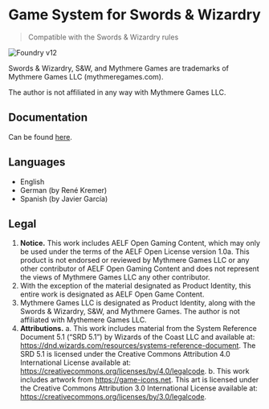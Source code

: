 # Game System for Swords & Wizardry 

> Compatible with the Swords & Wizardry rules

![Foundry v12](https://img.shields.io/badge/foundry-v12-green)

Swords & Wizardry, S&W, and Mythmere Games are trademarks of Mythmere Games LLC (mythmeregames.com).

The author is not affiliated in any way with Mythmere Games LLC.
 
## Documentation

Can be found [here](documentation.md).

## Languages

 - English
 - German (by René Kremer)
 - Spanish (by Javier García)
 
## Legal

1. **Notice.** This work includes AELF Open Gaming Content, which may only be used under the terms of the AELF Open License version 1.0a. This product is not endorsed or reviewed by Mythmere Games LLC or any other contributor of AELF Open Gaming Content and does not represent the views of Mythmere Games LLC any other contributor.
2. With the exception of the material designated as Product Identity, this entire work is designated as AELF Open Game Content.
3. Mythmere Games LLC is designated as Product Identity, along with the Swords & Wizardry, S&W, and Mythmere Games. The author is not affiliated with Mythemere Games LLC.
4. **Attributions.**
  a. This work includes material from the System Reference Document 5.1 (“SRD 5.1”) by Wizards of the Coast LLC and available at: https://dnd.wizards.com/resources/systems-reference-document. The SRD 5.1 is licensed under the Creative Commons Attribution 4.0 International License available at: https://creativecommons.org/licenses/by/4.0/legalcode.
  b. This work includes artwork from https://game-icons.net. This art is licensed under the Creative Commons Attribution 3.0 International License available at: https://creativecommons.org/licenses/by/3.0/legalcode.
